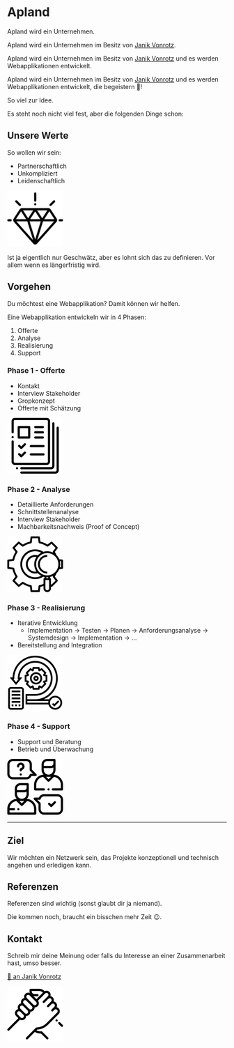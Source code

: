 # Apland

Apland wird ein Unternehmen.

Apland wird ein Unternehmen im Besitz von [Janik Vonrotz](https://janikvonrotz.ch).

Apland wird ein Unternehmen im Besitz von [Janik Vonrotz](https://janikvonrotz.ch) und es werden Webapplikationen entwickelt.

Apland wird ein Unternehmen im Besitz von [Janik Vonrotz](https://janikvonrotz.ch) und es werden Webapplikationen entwickelt, die begeistern 🎉!

So viel zur Idee.

Es steht noch nicht viel fest, aber die folgenden Dinge schon:

## Unsere Werte

So wollen wir sein:

* Partnerschaftlich
* Unkompliziert
* Leidenschaftlich

![](/assets/006-value.png)

Ist ja eigentlich nur Geschwätz, aber es lohnt sich das zu definieren. Vor allem wenn es längerfristig wird.

## Vorgehen

Du möchtest eine Webapplikation? Damit können wir helfen.

Eine Webapplikation entwickeln wir in 4 Phasen:

1. Offerte
2. Analyse
3. Realisierung
4. Support

### Phase 1 - Offerte

* Kontakt
* Interview Stakeholder
* Gropkonzept
* Offerte mit Schätzung

![](/assets/003-portfolio.png)

### Phase 2 - Analyse

* Detaillierte Anforderungen
* Schnittstellenanalyse
* Interview Stakeholder
* Machbarkeitsnachweis (Proof of Concept)

![](/assets/002-research.png)

### Phase 3 - Realisierung

* Iterative Entwicklung
    * Implementation -> Testen -> Planen -> Anforderungsanalyse -> Systemdesign -> Implementation -> ...
* Bereitstellung and Integration

![](/assets/001-scrum.png)

### Phase 4 - Support

* Support und Beratung
* Betrieb und Überwachung

![](/assets/004-support.png)

---

## Ziel

Wir möchten ein Netzwerk sein, das Projekte konzeptionell und technisch angehen und erledigen kann.

## Referenzen

Referenzen sind wichtig (sonst glaubt dir ja niemand).

Die kommen noch, braucht ein bisschen mehr Zeit 😉.

## Kontakt

Schreib mir deine Meinung oder falls du Interesse an einer Zusammenarbeit hast, umso besser.

[📧 an Janik Vonrotz](mailto:contact@janikvonrotz.ch)

![](/assets/005-team.png)
